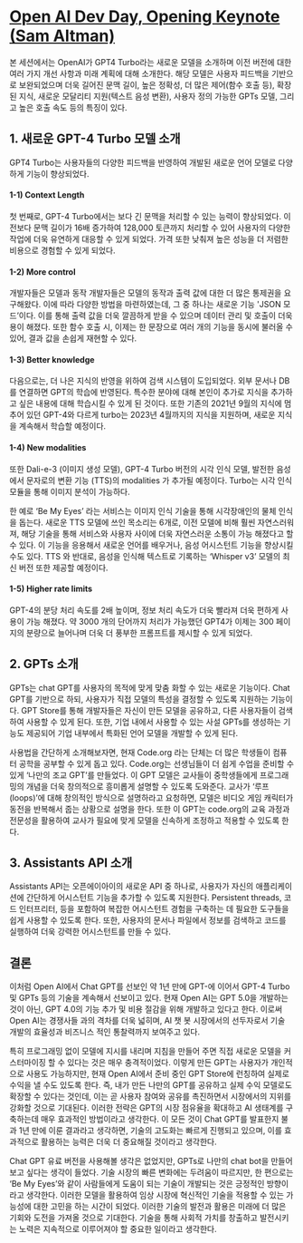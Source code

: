 # [Open AI Dev Day, Opening Keynote (Sam Altman)](https://www.youtube.com/watch?v=U9mJuUkhUzk)

본 세션에서는 OpenAI가 GPT4 Turbo라는 새로운 모델을 소개하며 이전 버전에 대한 여러 가지 개선 사항과 미래 계획에 대해 소개한다. 해당 모델은 사용자 피드백을 기반으로 보완되었으며 더욱 길어진 문맥 길이, 높은 정확성, 더 많은 제어(함수 호출 등), 확장된 지식, 새로운 모달리티 지원(텍스트 음성 변환), 사용자 정의 가능한 GPTs 모델, 그리고 높은 호출 속도 등의 특징이 있다. 

## 1. 새로운 GPT-4 Turbo 모델 소개
GPT4 Turbo는 사용자들의 다양한 피드백을 반영하여 개발된 새로운 언어 모델로 다양하게 기능이 향상되었다. 

#### 1-1) Context Length
첫 번째로, GPT-4 Turbo에서는 보다 긴 문맥을 처리할 수 있는 능력이 향상되었다. 이전보다 문맥 길이가 16배 증가하여 128,000 토큰까지 처리할 수 있어 사용자의 다양한 작업에 더욱 유연하게 대응할 수 있게 되었다. 가격 또한 낮춰져 높은 성능을 더 저렴한 비용으로 경험할 수 있게 되었다.

#### 1-2) More control
개발자들은 모델과 동작 개발자들은 모델의 동작과 출력 값에 대한 더 많은 통제권을 요구해왔다. 이에 따라 다양한 방법을 마련하였는데, 그 중 하나는 새로운 기능 'JSON 모드’이다. 이를 통해 출력 값을 더욱 깔끔하게 받을 수 있으며 데이터 관리 및 호출이 더욱 용이 해졌다. 또한 함수 호출 시, 이제는 한 문장으로 여러 개의 기능을 동시에 불러올 수 있어, 결과 값을 손쉽게 재현할 수 있다.  

#### 1-3) Better knowledge
다음으로는, 더 나은 지식의 반영을 위하여 검색 시스템이 도입되었다. 외부 문서나 DB를 연결하면 GPT의 학습에 반영된다. 특수한 분야에 대해 본인이 추가로 지식을 추가하고 싶은 내용에 대해 학습시킬 수 있게 된 것이다. 또한 기존의 2021년 9월의 지식에 멈추어 있던 GPT-4와 다르게 turbo는 2023년 4월까지의 지식을 지원하며, 새로운 지식을 계속해서 학습할 예정이다.

#### 1-4) New modalities
또한 Dali-e-3 (이미지 생성 모델), GPT-4 Turbo 버전의 시각 인식 모델, 발전한 음성에서 문자로의 변환 기능 (TTS)의 modalities 가 추가될 예정이다. Turbo는 시각 인식 모듈을 통해 이미지 분석이 가능하다. 
	
 한 예로 ‘Be My Eyes’ 라는 서비스는 이미지 인식 기술을 통해 시각장애인의 물체 인식을 돕는다. 새로운 TTS 모델에 쓰인 목소리는 6개로, 이전 모델에 비해 훨씬 자연스러워져, 해당 기술을 통해 서비스와 사용자 사이에 더욱 자연스러운 소통이 가능 해졌다고 할 수 있다. 이 기능을 응용해서 새로운 언어를 배우거나, 음성 어시스턴트 기능을 향상시킬 수도 있다. TTS 와 반대로, 음성을 인식해 텍스트로 기록하는 ‘Whisper v3’ 모델의 최신 버전 또한 제공할 예정이다.

#### 1-5) Higher rate limits
GPT-4의 분당 처리 속도를 2배 높이며, 정보 처리 속도가 더욱 빨라져 더욱 편하게 사용이 가능 해졌다. 약 3000 개의 단어까지 처리가 가능했던 GPT4가 이제는 300 페이지의 분량으로 늘어나며 더욱 더 풍부한 프롬프트를 제시할 수 있게 되었다.
    
## 2. GPTs 소개
GPTs는 chat GPT를 사용자의 목적에 맞게 맞춤 화할 수 있는 새로운 기능이다. Chat GPT를 기반으로 하되, 사용자가 직접 모델의 특성을 결정할 수 있도록 지원하는 기능이다. GPT Store를 통해 개발자들은 자신이 만든 모델을 공유하고, 다른 사용자들이 검색하여 사용할 수 있게 된다. 또한, 기업 내에서 사용할 수 있는 사설 GPTs를 생성하는 기능도 제공되어 기업 내부에서 특화된 언어 모델을 개발할 수 있게 된다. 

사용법을 간단하게 소개해보자면, 현재 Code.org 라는 단체는 더 많은 학생들이 컴퓨터 공학을 공부할 수 있게 돕고 있다. Code.org는 선생님들이 더 쉽게 수업을 준비할 수 있게 ‘나만의 조교 GPT’를 만들었다. 이 GPT 모델은 교사들이 중학생들에게 프로그래밍의 개념을 더욱 창의적으로 흥미롭게 설명할 수 있도록 도와준다. 교사가 ‘루프(loops)’에 대해 창의적인 방식으로 설명하라고 요청하면, 모델은 비디오 게임 캐릭터가 동전을 반복해서 줍는 상황으로 설명을 한다. 또한 이 GPT는 code.org의 교육 과정과 전문성을 활용하여 교사가 필요에 맞게 모델을 신속하게 조정하고 적용할 수 있도록 한다. 
    
## 3. Assistants API 소개
Assistants API는 오픈에이아이의 새로운 API 중 하나로, 사용자가 자신의 애플리케이션에 간단하게 어시스턴트 기능을 추가할 수 있도록 지원한다. Persistent threads, 코드 인터프리터, 등을 포함하여 복잡한 어시스턴트 경험을 구축하는 데 필요한 도구들을 쉽게 사용할 수 있도록 한다. 또한, 사용자의 문서나 파일에서 정보를 검색하고 코드를 실행하여 더욱 강력한 어시스턴트를 만들 수 있다.

## 결론
  이처럼 Open AI에서 Chat GPT를 선보인 약 1년 만에 GPT-에 이어서 GPT-4 Turbo 및 GPTs 등의 기술을 계속해서 선보이고 있다. 현재 Open AI는 GPT 5.0을 개발하는 것이 아닌, GPT 4.0의 기능 추가 및 비용 절감을 위해 개발하고 있다고 한다. 이로써 Open AI는 경쟁사들 과의 격차를 더욱 넓히며, AI 챗 봇 시장에서의 선두자로서 기술 개발의 효율성과 비즈니스 적인 통찰력까지 보여주고 있다. 
	
  특히 프로그래밍 없이 모델에 지시를 내리며 지침을 만들어 주면 직접 새로운 모델을 커스터마이징 할 수 있다는 것은 매우 충격적이었다. 이렇게 만든 GPT는 사용자가 개인적으로 사용도 가능하지만, 현재 Open AI에서 준비 중인 GPT Store에 런칭하여 실제로 수익을 낼 수도 있도록 한다. 즉, 내가 만든 나만의 GPT를 공유하고 실제 수익 모델로도 확장할 수 있다는 것인데, 이는 곧 사용자 참여와 공유를 촉진하면서 시장에서의 지위를 강화할 것으로 기대된다. 이러한 전략은 GPT의 시장 점유율을 확대하고 AI 생태계를 구축하는데 매우 효과적인 방법이라고 생각한다. 
이 모든 것이 Chat GPT를 발표한지 불과 1년 만에 이룬 결과라고 생각하면, 기술의 고도화는 빠르게 진행되고 있으며, 이를 효과적으로 활용하는 능력은 더욱 더 중요해질 것이라고 생각한다. 
	
 Chat GPT 유료 버전을 사용해볼 생각은 없었지만, GPTs로 나만의 chat bot을 만들어 보고 싶다는 생각이 들었다. 기술 시장의 빠른 변화에는 두려움이 따르지만, 한 편으로는 ‘Be My Eyes’와 같이 사람들에게 도움이 되는 기술이 개발되는 것은 긍정적인 방향이라고 생각한다. 이러한 모델을 활용하여 임상 시장에 혁신적인 기술을 적용할 수 있는 가능성에 대한 고민을 하는 시간이 되었다.
이러한 기술의 발전과 활용은 미래에 더 많은 기회와 도전을 가져올 것으로 기대한다. 기술을 통해 사회적 가치를 창출하고 발전시키는 노력은 지속적으로 이루어져야 할 중요한 일이라고 생각한다.
